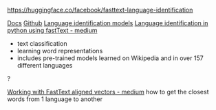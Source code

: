 https://huggingface.co/facebook/fasttext-language-identification

[Docs](https://fasttext.cc/docs/en/support.html)
[Github](https://github.com/facebookresearch/fastText/?tab=readme-ov-file#text-classification)
[Language identification models](https://fasttext.cc/docs/en/language-identification.html)
[Language identification in python using fastText - medium](https://medium.com/@c.chaitanya/language-identification-in-python-using-fasttext-60359dc30ed0)

- text classification
- learning word representations
- includes pre-trained models learned on Wikipedia and in over 157 different languages


?

[Working with FastText aligned vectors - medium](https://medium.com/@helmanofer/working-with-fasttext-aligned-vectors-734aff54abab)
how to get the closest words from 1 language to another